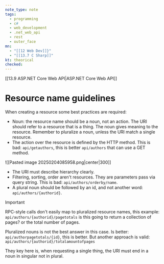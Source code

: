 ```yaml
---
note_type: note
tags:
  - programming
  - c#
  - web_development
  - .net_web_api
  - rest
  - outer_face
mn:
  - "[[12 Web Dev]]}"
  - "[[13.7 C Sharp]]"
kt: theorical
checked:
---
```

[[13.9 ASP.NET Core Web API|ASP.NET Core Web API]]

# Resource name guidelines
When creating a resource some best practices are required:
- Noun: the resource name should be a noun, not an action. The URI should refer to a resource that is a thing. The noun gives meaning to the resource. Remember to pluralize a noun, unless the URI match a single resource. 
- The action over the resource is defined by the HTTP method. This is bad: `api/getauthors`, this is better `api/authors` that can use a GET method.

![[Pasted image 20250204085958.png|center|300]]

- The URI must describe hierarchy clearly. 
- Filtering, sorting, order aren't resources. They are parameters pass via query string. This is bad: `api/authors/orderby/name`.
- A plural noun should be followed by an id, and not another word: `api/authors/{authorid}`.

>[!important]
>RPC-style calls don't easily map to pluralized resource names, this example: `api/authors/{authorid}/pagetotals` is this going to return a collection of pages? or the total number of pages.
>
>Pluralized nouns is not the best answer in this case. Is better: `api/authorpagetotals/{id}`, this is better. But another approach is valid: `api/authors/{authorid}/totalamountofpages`
>
>They key here is, when requesting a single thing, the URI must end in a noun in singular not in plural.
>



